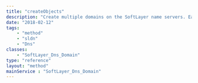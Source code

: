 ```yaml
---
title: "createObjects"
description: "Create multiple domains on the SoftLayer name servers. Each domain record passed to ''createObjects'' follows the logic in the SoftLayer_Dns_Domain ''createObject'' method. "
date: "2018-02-12"
tags:
    - "method"
    - "sldn"
    - "Dns"
classes:
    - "SoftLayer_Dns_Domain"
type: "reference"
layout: "method"
mainService : "SoftLayer_Dns_Domain"
---
```

